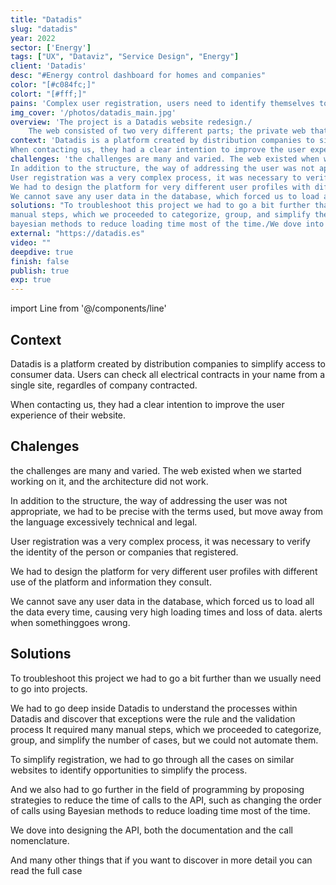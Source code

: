 ```yaml
---
title: "Datadis"
slug: "datadis"
year: 2022
sector: ['Energy']
tags: ["UX", "Dataviz", "Service Design", "Energy"]
client: 'Datadis'
desc: "#Energy control dashboard for homes and companies"
color: "[#c084fc;]"
colort: "[#fff;]"
pains: 'Complex user registration, users need to identify themselves to be verified./Data takes a long time to load. The user does not know what data exists or if there is an error./Messages are written from a legal perspective. Users do not understand them.'
img_cover: '/photos/datadis_main.jpg'
overview: 'The project is a Datadis website redesign./
	The web consisted of two very different parts; the private web that was a tool that served users to see their consumption and manage permissions for access to their data and the other part was a public web that had a marketing purpose.'
context: 'Datadis is a platform created by distribution companies to simplify access to consumer data. Users can check all electrical contracts in your name from a single site, regardles of company contracted./
When contacting us, they had a clear intention to improve the user experience of their website.'
challenges: 'the challenges are many and varied. The web existed when we started working on it, and the architecture did not work./				
In addition to the structure, the way of addressing the user was not appropriate, we had to be precise with the terms used, but move away from the language excessively technical and legal./
User registration was a very complex process, it was necessary to verify the identity of the person or companies that registered./
We had to design the platform for very different user profiles with different use of the platform and information they consult. /					
We cannot save any user data in the database, which forced us to load all the data every time, causing very high loading times and loss of data. alerts when somethinggoes wrong.'
solutions: "To troubleshoot this project we had to go a bit further than we usually need to go into projects./We had to go deep inside Datadis to understand the processes within Datadis and discover that exceptions were the rule and the validation process It required many
manual steps, which we proceeded to categorize, group, and simplify the number of cases, but we could not automate them./To simplify registration, we had to go through all the cases on similar websites to identify opportunities to simplify the process./And we also had to go further in the field of programming by proposing strategies to reduce the time of calls to the API, such as changing the order of calls using
bayesian methods to reduce loading time most of the time./We dove into designing the API, both the documentation and the call nomenclature./And many other things that if you want to discover in more detail you can read the full case"
external: "https://datadis.es"
video: ""
deepdive: true
finish: false
publish: true
exp: true
---
```

import Line from '@/components/line'

## Context

Datadis is a platform created by distribution companies to simplify access to consumer data. Users can check all electrical contracts in your name from a single site, regardles of company contracted. 
					
When contacting us, they had a clear intention to improve the user experience of their website.

<Line/>
											
## Chalenges
the challenges are many and varied. The web existed when we started working on it, and the architecture did not work.
							
In addition to the structure, the way of addressing the user was not appropriate, we had to be precise with the terms used, but move away from the language excessively technical and legal. 

User registration was a very complex process, it was necessary to verify the identity of the person or companies that registered.
 
We had to design the platform for very different user profiles with different use of the platform and information they consult. 
							
We cannot save any user data in the database, which forced us to load all the data every time, causing very high loading times and loss of data. alerts when somethinggoes wrong.


										
## Solutions

To troubleshoot this project we had to go a bit further than we usually need to go into projects.
						 
We had to go deep inside Datadis to understand the processes within Datadis and discover that exceptions were the rule and the validation process It required many
manual steps, which we proceeded to categorize, group, and simplify the number of cases, but we could not automate them.
				
To simplify registration, we had to go through all the cases on similar websites to identify opportunities to simplify the process.

And we also had to go further in the field of programming by proposing strategies to reduce the time of calls to the API, such as changing the order of calls using
Bayesian methods to reduce loading time most of the time.
		
We dove into designing the API, both the documentation and the call nomenclature.

And many other things that if you want to discover in more detail you can read the full case
				
